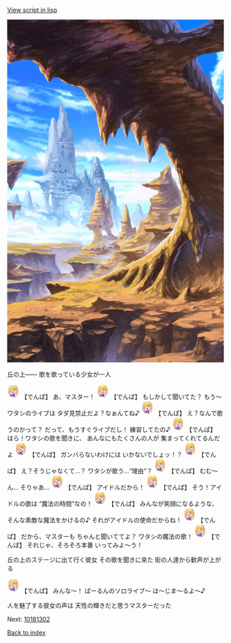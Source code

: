 [View script in lisp](../scripts/10181301.txt)

![wild.png](../images/backgrounds/wild.png)

丘の上——
歌を歌っている少女が一人

<img src="../images/units/101811.png" alt="101811.png" height="34"/>
【でんぱ】
あ、マスター！

<img src="../images/units/101811.png" alt="101811.png" height="34"/>
【でんぱ】
もしかして聞いてた？
もう〜ワタシのライブは
タダ見禁止だよ？なぁんてね♪

<img src="../images/units/101811.png" alt="101811.png" height="34"/>
【でんぱ】
え？なんで歌うのかって？
だって、もうすぐライブだし！
練習してたの♪

<img src="../images/units/101811.png" alt="101811.png" height="34"/>
【でんぱ】
ほら！ワタシの歌を聞きに、
あんなにもたくさんの人が
集まってくれてるんだよ

<img src="../images/units/101811.png" alt="101811.png" height="34"/>
【でんぱ】
ガンバらないわけには
いかないでしょッ！？

<img src="../images/units/101811.png" alt="101811.png" height="34"/>
【でんぱ】
え？そうじゃなくて…？
ワタシが歌う…“理由”？

<img src="../images/units/101811.png" alt="101811.png" height="34"/>
【でんぱ】
むむ〜ん…
そりゃあ…

<img src="../images/units/101811.png" alt="101811.png" height="34"/>
【でんぱ】
アイドルだから！

<img src="../images/units/101811.png" alt="101811.png" height="34"/>
【でんぱ】
そう！アイドルの歌は
“魔法の時間”なの！

<img src="../images/units/101811.png" alt="101811.png" height="34"/>
【でんぱ】
みんなが笑顔になるような、
そんな素敵な魔法をかけるの♪
それがアイドルの使命だからね！

<img src="../images/units/101811.png" alt="101811.png" height="34"/>
【でんぱ】
だから、マスターも
ちゃんと聞いててよ？
ワタシの魔法の歌！

<img src="../images/units/101811.png" alt="101811.png" height="34"/>
【でんぱ】
それじゃ、そろそろ本番
いってみよ〜う！

丘の上のステージに出て行く彼女
その歌を聞きに来た
街の人達から歓声が上がる

<img src="../images/units/101811.png" alt="101811.png" height="34"/>
【でんぱ】
みんな〜！
ぱーるんのソロライブ〜
は〜じま〜るよ〜♪

人を魅了する彼女の声は
天性の輝きだと思うマスターだった

Next: [10181302](10181302.md)

[Back to index](index.md)
